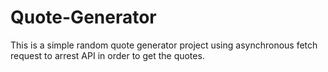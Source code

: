 # Quote-Generator
This is a simple random quote generator project using asynchronous fetch request to arrest API in order to get the quotes.
